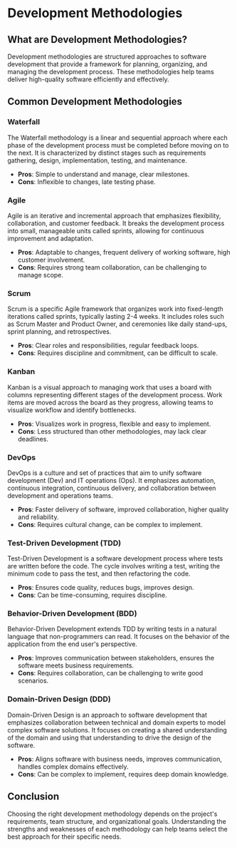 # Development Methodologies

## What are Development Methodologies?

Development methodologies are structured approaches to software development that provide a framework for planning, organizing, and managing the development process. These methodologies help teams deliver high-quality software efficiently and effectively.

## Common Development Methodologies

### Waterfall

The Waterfall methodology is a linear and sequential approach where each phase of the development process must be completed before moving on to the next. It is characterized by distinct stages such as requirements gathering, design, implementation, testing, and maintenance.

- **Pros**: Simple to understand and manage, clear milestones.
- **Cons**: Inflexible to changes, late testing phase.

### Agile

Agile is an iterative and incremental approach that emphasizes flexibility, collaboration, and customer feedback. It breaks the development process into small, manageable units called sprints, allowing for continuous improvement and adaptation.

- **Pros**: Adaptable to changes, frequent delivery of working software, high customer involvement.
- **Cons**: Requires strong team collaboration, can be challenging to manage scope.

### Scrum

Scrum is a specific Agile framework that organizes work into fixed-length iterations called sprints, typically lasting 2-4 weeks. It includes roles such as Scrum Master and Product Owner, and ceremonies like daily stand-ups, sprint planning, and retrospectives.

- **Pros**: Clear roles and responsibilities, regular feedback loops.
- **Cons**: Requires discipline and commitment, can be difficult to scale.

### Kanban

Kanban is a visual approach to managing work that uses a board with columns representing different stages of the development process. Work items are moved across the board as they progress, allowing teams to visualize workflow and identify bottlenecks.

- **Pros**: Visualizes work in progress, flexible and easy to implement.
- **Cons**: Less structured than other methodologies, may lack clear deadlines.

### DevOps

DevOps is a culture and set of practices that aim to unify software development (Dev) and IT operations (Ops). It emphasizes automation, continuous integration, continuous delivery, and collaboration between development and operations teams.

- **Pros**: Faster delivery of software, improved collaboration, higher quality and reliability.
- **Cons**: Requires cultural change, can be complex to implement.

### Test-Driven Development (TDD)

Test-Driven Development is a software development process where tests are written before the code. The cycle involves writing a test, writing the minimum code to pass the test, and then refactoring the code.

- **Pros**: Ensures code quality, reduces bugs, improves design.
- **Cons**: Can be time-consuming, requires discipline.

### Behavior-Driven Development (BDD)

Behavior-Driven Development extends TDD by writing tests in a natural language that non-programmers can read. It focuses on the behavior of the application from the end user's perspective.

- **Pros**: Improves communication between stakeholders, ensures the software meets business requirements.
- **Cons**: Requires collaboration, can be challenging to write good scenarios.

### Domain-Driven Design (DDD)

Domain-Driven Design is an approach to software development that emphasizes collaboration between technical and domain experts to model complex software solutions. It focuses on creating a shared understanding of the domain and using that understanding to drive the design of the software.

- **Pros**: Aligns software with business needs, improves communication, handles complex domains effectively.
- **Cons**: Can be complex to implement, requires deep domain knowledge.

## Conclusion

Choosing the right development methodology depends on the project's requirements, team structure, and organizational goals. Understanding the strengths and weaknesses of each methodology can help teams select the best approach for their specific needs.
